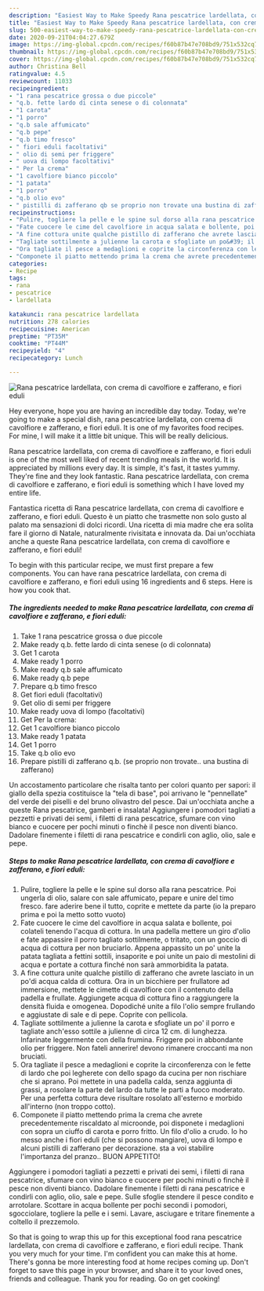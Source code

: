 ```yaml
---
description: "Easiest Way to Make Speedy Rana pescatrice lardellata, con crema di cavolfiore e zafferano, e fiori eduli"
title: "Easiest Way to Make Speedy Rana pescatrice lardellata, con crema di cavolfiore e zafferano, e fiori eduli"
slug: 500-easiest-way-to-make-speedy-rana-pescatrice-lardellata-con-crema-di-cavolfiore-e-zafferano-e-fiori-eduli
date: 2020-09-21T04:04:27.679Z
image: https://img-global.cpcdn.com/recipes/f60b87b47e708bd9/751x532cq70/rana-pescatrice-lardellata-con-crema-di-cavolfiore-e-zafferano-e-fiori-eduli-recipe-main-photo.jpg
thumbnail: https://img-global.cpcdn.com/recipes/f60b87b47e708bd9/751x532cq70/rana-pescatrice-lardellata-con-crema-di-cavolfiore-e-zafferano-e-fiori-eduli-recipe-main-photo.jpg
cover: https://img-global.cpcdn.com/recipes/f60b87b47e708bd9/751x532cq70/rana-pescatrice-lardellata-con-crema-di-cavolfiore-e-zafferano-e-fiori-eduli-recipe-main-photo.jpg
author: Christina Bell
ratingvalue: 4.5
reviewcount: 11033
recipeingredient:
- "1 rana pescatrice grossa o due piccole"
- "q.b. fette lardo di cinta senese o di colonnata"
- "1 carota"
- "1 porro"
- "q.b sale affumicato"
- "q.b pepe"
- "q.b timo fresco"
- " fiori eduli facoltativi"
- " olio di semi per friggere"
- " uova di lompo facoltativi"
- " Per la crema"
- "1 cavolfiore bianco piccolo"
- "1 patata"
- "1 porro"
- "q.b olio evo"
- " pistilli di zafferano qb se proprio non trovate una bustina di zafferano"
recipeinstructions:
- "Pulire, togliere la pelle e le spine sul dorso alla rana pescatrice. Poi ungerla di olio, salare con sale affumicato, pepare e unire del timo fresco. fare aderire bene il tutto, coprite e mettete da parte (io la preparo prima e poi la metto sotto vuoto)"
- "Fate cuocere le cime del cavolfiore in acqua salata e bollente, poi colateli tenendo l&#39;acqua di cottura. In una padella mettere un giro d&#39;olio e fate appassire il porro tagliato sottilmente, o tritato, con un goccio di acqua di cottura per non bruciarlo. Appena appassito un po&#39; unite la patata tagliata a fettini sottili, insaporite e poi unite un paio di mestolini di acqua e portate a cottura finché non sarà ammorbidita la patata."
- "A fine cottura unite qualche pistillo di zafferano che avrete lasciato in un po&#39;di acqua calda di cottura. Ora in un bicchiere per frullatore ad immersione, mettete le cimette di cavolfiore con il contenuto della padella e frullate. Aggiungete acqua di cottura fino a raggiungere la densità fluida e omogenea. Dopodiché unite a filo l&#39;olio sempre frullando e aggiustate di sale e di pepe. Coprite con pellicola."
- "Tagliate sottilmente a julienne la carota e sfogliate un po&#39; il porro e tagliate anch&#39;esso sottile a julienne di circa 12 cm. di lunghezza. Infarinate leggermente con della frumina. Friggere poi in abbondante olio per friggere. Non fateli annerire! devono rimanere croccanti ma non bruciati."
- "Ora tagliate il pesce a medaglioni e coprite la circonferenza con le fette di lardo che poi legherete con dello spago da cucina per non rischiare che si aprano. Poi mettete in una padella calda, senza aggiunta di grassi, a rosolare la parte del lardo da tutte le parti a fuoco moderato. Per una perfetta cottura deve risultare rosolato all&#39;esterno e morbido all&#39;interno (non troppo cotto)."
- "Componete il piatto mettendo prima la crema che avrete precedentemente riscaldato al microonde, poi disponete i medaglioni con sopra un ciuffo di carota e porro fritto. Un filo d&#39;olio a crudo. Io ho messo anche i fiori eduli (che si possono mangiare), uova di lompo e alcuni pistilli di zafferano per decorazione. sta a voi stabilire l&#39;importanza del pranzo.. BUON APPETITO!"
categories:
- Recipe
tags:
- rana
- pescatrice
- lardellata

katakunci: rana pescatrice lardellata 
nutrition: 278 calories
recipecuisine: American
preptime: "PT35M"
cooktime: "PT44M"
recipeyield: "4"
recipecategory: Lunch

---
```



![Rana pescatrice lardellata, con crema di cavolfiore e zafferano, e fiori eduli](https://img-global.cpcdn.com/recipes/f60b87b47e708bd9/751x532cq70/rana-pescatrice-lardellata-con-crema-di-cavolfiore-e-zafferano-e-fiori-eduli-recipe-main-photo.jpg)

Hey everyone, hope you are having an incredible day today. Today, we're going to make a special dish, rana pescatrice lardellata, con crema di cavolfiore e zafferano, e fiori eduli. It is one of my favorites food recipes. For mine, I will make it a little bit unique. This will be really delicious.

Rana pescatrice lardellata, con crema di cavolfiore e zafferano, e fiori eduli is one of the most well liked of recent trending meals in the world. It is appreciated by millions every day. It is simple, it's fast, it tastes yummy. They're fine and they look fantastic. Rana pescatrice lardellata, con crema di cavolfiore e zafferano, e fiori eduli is something which I have loved my entire life.

Fantastica ricetta di Rana pescatrice lardellata, con crema di cavolfiore e zafferano, e fiori eduli. Questo è un piatto che trasmette non solo gusto al palato ma sensazioni di dolci ricordi. Una ricetta di mia madre che era solita fare il giorno di Natale, naturalmente rivisitata e innovata da. Dai un&#39;occhiata anche a queste Rana pescatrice lardellata, con crema di cavolfiore e zafferano, e fiori eduli!


To begin with this particular recipe, we must first prepare a few components. You can have rana pescatrice lardellata, con crema di cavolfiore e zafferano, e fiori eduli using 16 ingredients and 6 steps. Here is how you cook that.

<!--inarticleads1-->

##### The ingredients needed to make Rana pescatrice lardellata, con crema di cavolfiore e zafferano, e fiori eduli:

1. Take 1 rana pescatrice grossa o due piccole
1. Make ready q.b. fette lardo di cinta senese (o di colonnata)
1. Get 1 carota
1. Make ready 1 porro
1. Make ready q.b sale affumicato
1. Make ready q.b pepe
1. Prepare q.b timo fresco
1. Get  fiori eduli (facoltativi)
1. Get  olio di semi per friggere
1. Make ready  uova di lompo (facoltativi)
1. Get  Per la crema:
1. Get 1 cavolfiore bianco piccolo
1. Make ready 1 patata
1. Get 1 porro
1. Take q.b olio evo
1. Prepare  pistilli di zafferano q.b. (se proprio non trovate.. una bustina di zafferano)


Un accostamento particolare che risalta tanto per colori quanto per sapori: il giallo della spezia costituisce la &#34;tela di base&#34;, poi arrivano le &#34;pennellate&#34; del verde dei piselli e del bruno olivastro del pesce. Dai un&#39;occhiata anche a queste Rana pescatrice, gamberi e insalata! Aggiungere i pomodori tagliati a pezzetti e privati dei semi, i filetti di rana pescatrice, sfumare con vino bianco e cuocere per pochi minuti o finchè il pesce non diventi bianco. Dadolare finemente i filetti di rana pescatrice e condirli con aglio, olio, sale e pepe. 

<!--inarticleads2-->

##### Steps to make Rana pescatrice lardellata, con crema di cavolfiore e zafferano, e fiori eduli:

1. Pulire, togliere la pelle e le spine sul dorso alla rana pescatrice. Poi ungerla di olio, salare con sale affumicato, pepare e unire del timo fresco. fare aderire bene il tutto, coprite e mettete da parte (io la preparo prima e poi la metto sotto vuoto)
1. Fate cuocere le cime del cavolfiore in acqua salata e bollente, poi colateli tenendo l&#39;acqua di cottura. In una padella mettere un giro d&#39;olio e fate appassire il porro tagliato sottilmente, o tritato, con un goccio di acqua di cottura per non bruciarlo. Appena appassito un po&#39; unite la patata tagliata a fettini sottili, insaporite e poi unite un paio di mestolini di acqua e portate a cottura finché non sarà ammorbidita la patata.
1. A fine cottura unite qualche pistillo di zafferano che avrete lasciato in un po&#39;di acqua calda di cottura. Ora in un bicchiere per frullatore ad immersione, mettete le cimette di cavolfiore con il contenuto della padella e frullate. Aggiungete acqua di cottura fino a raggiungere la densità fluida e omogenea. Dopodiché unite a filo l&#39;olio sempre frullando e aggiustate di sale e di pepe. Coprite con pellicola.
1. Tagliate sottilmente a julienne la carota e sfogliate un po&#39; il porro e tagliate anch&#39;esso sottile a julienne di circa 12 cm. di lunghezza. Infarinate leggermente con della frumina. Friggere poi in abbondante olio per friggere. Non fateli annerire! devono rimanere croccanti ma non bruciati.
1. Ora tagliate il pesce a medaglioni e coprite la circonferenza con le fette di lardo che poi legherete con dello spago da cucina per non rischiare che si aprano. Poi mettete in una padella calda, senza aggiunta di grassi, a rosolare la parte del lardo da tutte le parti a fuoco moderato. Per una perfetta cottura deve risultare rosolato all&#39;esterno e morbido all&#39;interno (non troppo cotto).
1. Componete il piatto mettendo prima la crema che avrete precedentemente riscaldato al microonde, poi disponete i medaglioni con sopra un ciuffo di carota e porro fritto. Un filo d&#39;olio a crudo. Io ho messo anche i fiori eduli (che si possono mangiare), uova di lompo e alcuni pistilli di zafferano per decorazione. sta a voi stabilire l&#39;importanza del pranzo.. BUON APPETITO!


Aggiungere i pomodori tagliati a pezzetti e privati dei semi, i filetti di rana pescatrice, sfumare con vino bianco e cuocere per pochi minuti o finchè il pesce non diventi bianco. Dadolare finemente i filetti di rana pescatrice e condirli con aglio, olio, sale e pepe. Sulle sfoglie stendere il pesce condito e arrotolare. Scottare in acqua bollente per pochi secondi i pomodori, sgocciolare, togliere la pelle e i semi. Lavare, asciugare e tritare finemente a coltello il prezzemolo. 

So that is going to wrap this up for this exceptional food rana pescatrice lardellata, con crema di cavolfiore e zafferano, e fiori eduli recipe. Thank you very much for your time. I'm confident you can make this at home. There's gonna be more interesting food at home recipes coming up. Don't forget to save this page in your browser, and share it to your loved ones, friends and colleague. Thank you for reading. Go on get cooking!
